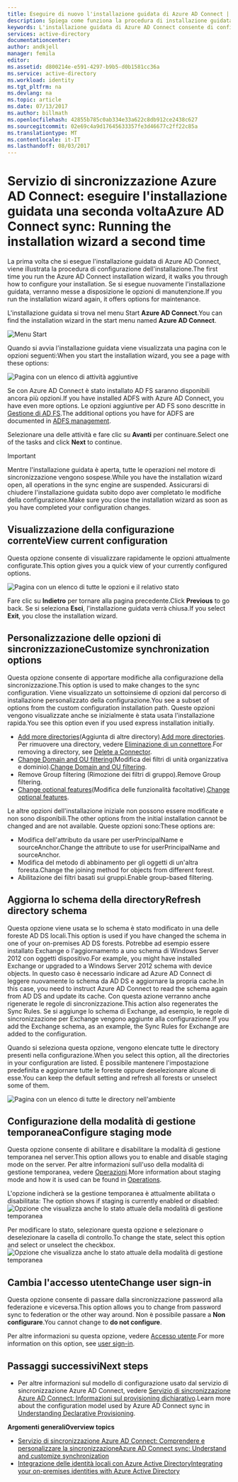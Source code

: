 ```yaml
---
title: Eseguire di nuovo l'installazione guidata di Azure AD Connect | Documentazione Microsoft
description: Spiega come funziona la procedura di installazione guidata la seconda volta che viene eseguita.
keywords: L'installazione guidata di Azure AD Connect consente di configurare le impostazioni di manutenzione quando viene eseguita la seconda volta
services: active-directory
documentationcenter: 
author: andkjell
manager: femila
editor: 
ms.assetid: d800214e-e591-4297-b9b5-d0b1581cc36a
ms.service: active-directory
ms.workload: identity
ms.tgt_pltfrm: na
ms.devlang: na
ms.topic: article
ms.date: 07/13/2017
ms.author: billmath
ms.openlocfilehash: 42855b785c0ab334e33a622c8db912ce2438c627
ms.sourcegitcommit: 02e69c4a9d17645633357fe3d46677c2ff22c85a
ms.translationtype: MT
ms.contentlocale: it-IT
ms.lasthandoff: 08/03/2017
---
```

# <a name="azure-ad-connect-sync-running-the-installation-wizard-a-second-time"></a><span data-ttu-id="9cc35-104">Servizio di sincronizzazione Azure AD Connect: eseguire l'installazione guidata una seconda volta</span><span class="sxs-lookup"><span data-stu-id="9cc35-104">Azure AD Connect sync: Running the installation wizard a second time</span></span>
<span data-ttu-id="9cc35-105">La prima volta che si esegue l'installazione guidata di Azure AD Connect, viene illustrata la procedura di configurazione dell'installazione.</span><span class="sxs-lookup"><span data-stu-id="9cc35-105">The first time you run the Azure AD Connect installation wizard, it walks you through how to configure your installation.</span></span> <span data-ttu-id="9cc35-106">Se si esegue nuovamente l'installazione guidata, verranno messe a disposizione le opzioni di manutenzione.</span><span class="sxs-lookup"><span data-stu-id="9cc35-106">If you run the installation wizard again, it offers options for maintenance.</span></span>

<span data-ttu-id="9cc35-107">L'installazione guidata si trova nel menu Start **Azure AD Connect**.</span><span class="sxs-lookup"><span data-stu-id="9cc35-107">You can find the installation wizard in the start menu named **Azure AD Connect**.</span></span>

![Menu Start](./media/active-directory-aadconnectsync-installation-wizard/startmenu.png)

<span data-ttu-id="9cc35-109">Quando si avvia l'installazione guidata viene visualizzata una pagina con le opzioni seguenti:</span><span class="sxs-lookup"><span data-stu-id="9cc35-109">When you start the installation wizard, you see a page with these options:</span></span>

![Pagina con un elenco di attività aggiuntive](./media/active-directory-aadconnectsync-installation-wizard/additionaltasks.png)

<span data-ttu-id="9cc35-111">Se con Azure AD Connect è stato installato AD FS saranno disponibili ancora più opzioni.</span><span class="sxs-lookup"><span data-stu-id="9cc35-111">If you have installed ADFS with Azure AD Connect, you have even more options.</span></span> <span data-ttu-id="9cc35-112">Le opzioni aggiuntive per AD FS sono descritte in [Gestione di AD FS](active-directory-aadconnect-federation-management.md#manage-ad-fs).</span><span class="sxs-lookup"><span data-stu-id="9cc35-112">The additional options you have for ADFS are documented in [ADFS management](active-directory-aadconnect-federation-management.md#manage-ad-fs).</span></span>

<span data-ttu-id="9cc35-113">Selezionare una delle attività e fare clic su **Avanti** per continuare.</span><span class="sxs-lookup"><span data-stu-id="9cc35-113">Select one of the tasks and click **Next** to continue.</span></span>

> [!IMPORTANT]
> <span data-ttu-id="9cc35-114">Mentre l'installazione guidata è aperta, tutte le operazioni nel motore di sincronizzazione vengono sospese.</span><span class="sxs-lookup"><span data-stu-id="9cc35-114">While you have the installation wizard open, all operations in the sync engine are suspended.</span></span> <span data-ttu-id="9cc35-115">Assicurarsi di chiudere l'installazione guidata subito dopo aver completato le modifiche della configurazione.</span><span class="sxs-lookup"><span data-stu-id="9cc35-115">Make sure you close the installation wizard as soon as you have completed your configuration changes.</span></span>
>
>

## <a name="view-current-configuration"></a><span data-ttu-id="9cc35-116">Visualizzazione della configurazione corrente</span><span class="sxs-lookup"><span data-stu-id="9cc35-116">View current configuration</span></span>
<span data-ttu-id="9cc35-117">Questa opzione consente di visualizzare rapidamente le opzioni attualmente configurate.</span><span class="sxs-lookup"><span data-stu-id="9cc35-117">This option gives you a quick view of your currently configured options.</span></span>

![Pagina con un elenco di tutte le opzioni e il relativo stato](./media/active-directory-aadconnectsync-installation-wizard/viewconfig.png)

<span data-ttu-id="9cc35-119">Fare clic su **Indietro** per tornare alla pagina precedente.</span><span class="sxs-lookup"><span data-stu-id="9cc35-119">Click **Previous** to go back.</span></span> <span data-ttu-id="9cc35-120">Se si seleziona **Esci**, l'installazione guidata verrà chiusa.</span><span class="sxs-lookup"><span data-stu-id="9cc35-120">If you select **Exit**, you close the installation wizard.</span></span>

## <a name="customize-synchronization-options"></a><span data-ttu-id="9cc35-121">Personalizzazione delle opzioni di sincronizzazione</span><span class="sxs-lookup"><span data-stu-id="9cc35-121">Customize synchronization options</span></span>
<span data-ttu-id="9cc35-122">Questa opzione consente di apportare modifiche alla configurazione della sincronizzazione.</span><span class="sxs-lookup"><span data-stu-id="9cc35-122">This option is used to make changes to the sync configuration.</span></span> <span data-ttu-id="9cc35-123">Viene visualizzato un sottoinsieme di opzioni dal percorso di installazione personalizzato della configurazione.</span><span class="sxs-lookup"><span data-stu-id="9cc35-123">You see a subset of options from the custom configuration installation path.</span></span> <span data-ttu-id="9cc35-124">Queste opzioni vengono visualizzate anche se inizialmente è stata usata l'installazione rapida.</span><span class="sxs-lookup"><span data-stu-id="9cc35-124">You see this option even if you used express installation initially.</span></span>

* <span data-ttu-id="9cc35-125">[Add more directories](active-directory-aadconnect-get-started-custom.md#connect-your-directories)(Aggiunta di altre directory).</span><span class="sxs-lookup"><span data-stu-id="9cc35-125">[Add more directories](active-directory-aadconnect-get-started-custom.md#connect-your-directories).</span></span> <span data-ttu-id="9cc35-126">Per rimuovere una directory, vedere [Eliminazione di un connettore](active-directory-aadconnectsync-service-manager-ui-connectors.md#delete).</span><span class="sxs-lookup"><span data-stu-id="9cc35-126">For removing a directory, see [Delete a Connector](active-directory-aadconnectsync-service-manager-ui-connectors.md#delete).</span></span>
* <span data-ttu-id="9cc35-127">[Change Domain and OU filtering](active-directory-aadconnect-get-started-custom.md#domain-and-ou-filtering)(Modifica dei filtri di unità organizzativa e dominio).</span><span class="sxs-lookup"><span data-stu-id="9cc35-127">[Change Domain and OU filtering](active-directory-aadconnect-get-started-custom.md#domain-and-ou-filtering).</span></span>
* <span data-ttu-id="9cc35-128">Remove Group filtering (Rimozione dei filtri di gruppo).</span><span class="sxs-lookup"><span data-stu-id="9cc35-128">Remove Group filtering.</span></span>
* <span data-ttu-id="9cc35-129">[Change optional features](active-directory-aadconnect-get-started-custom.md#optional-features)(Modifica delle funzionalità facoltative).</span><span class="sxs-lookup"><span data-stu-id="9cc35-129">[Change optional features](active-directory-aadconnect-get-started-custom.md#optional-features).</span></span>

<span data-ttu-id="9cc35-130">Le altre opzioni dell'installazione iniziale non possono essere modificate e non sono disponibili.</span><span class="sxs-lookup"><span data-stu-id="9cc35-130">The other options from the initial installation cannot be changed and are not available.</span></span> <span data-ttu-id="9cc35-131">Queste opzioni sono:</span><span class="sxs-lookup"><span data-stu-id="9cc35-131">These options are:</span></span>

* <span data-ttu-id="9cc35-132">Modifica dell'attributo da usare per userPrincipalName e sourceAnchor.</span><span class="sxs-lookup"><span data-stu-id="9cc35-132">Change the attribute to use for userPrincipalName and sourceAnchor.</span></span>
* <span data-ttu-id="9cc35-133">Modifica del metodo di abbinamento per gli oggetti di un'altra foresta.</span><span class="sxs-lookup"><span data-stu-id="9cc35-133">Change the joining method for objects from different forest.</span></span>
* <span data-ttu-id="9cc35-134">Abilitazione dei filtri basati sui gruppi.</span><span class="sxs-lookup"><span data-stu-id="9cc35-134">Enable group-based filtering.</span></span>

## <a name="refresh-directory-schema"></a><span data-ttu-id="9cc35-135">Aggiorna lo schema della directory</span><span class="sxs-lookup"><span data-stu-id="9cc35-135">Refresh directory schema</span></span>
<span data-ttu-id="9cc35-136">Questa opzione viene usata se lo schema è stato modificato in una delle foreste AD DS locali.</span><span class="sxs-lookup"><span data-stu-id="9cc35-136">This option is used if you have changed the schema in one of your on-premises AD DS forests.</span></span> <span data-ttu-id="9cc35-137">Potrebbe ad esempio essere installato Exchange o l'aggiornamento a uno schema di Windows Server 2012 con oggetti dispositivo.</span><span class="sxs-lookup"><span data-stu-id="9cc35-137">For example, you might have installed Exchange or upgraded to a Windows Server 2012 schema with device objects.</span></span> <span data-ttu-id="9cc35-138">In questo caso è necessario indicare ad Azure AD Connect di leggere nuovamente lo schema da AD DS e aggiornare la propria cache.</span><span class="sxs-lookup"><span data-stu-id="9cc35-138">In this case, you need to instruct Azure AD Connect to read the schema again from AD DS and update its cache.</span></span> <span data-ttu-id="9cc35-139">Con questa azione verranno anche rigenerate le regole di sincronizzazione.</span><span class="sxs-lookup"><span data-stu-id="9cc35-139">This action also regenerates the Sync Rules.</span></span> <span data-ttu-id="9cc35-140">Se si aggiunge lo schema di Exchange, ad esempio, le regole di sincronizzazione per Exchange vengono aggiunte alla configurazione.</span><span class="sxs-lookup"><span data-stu-id="9cc35-140">If you add the Exchange schema, as an example, the Sync Rules for Exchange are added to the configuration.</span></span>

<span data-ttu-id="9cc35-141">Quando si seleziona questa opzione, vengono elencate tutte le directory presenti nella configurazione.</span><span class="sxs-lookup"><span data-stu-id="9cc35-141">When you select this option, all the directories in your configuration are listed.</span></span> <span data-ttu-id="9cc35-142">È possibile mantenere l'impostazione predefinita e aggiornare tutte le foreste oppure deselezionare alcune di esse.</span><span class="sxs-lookup"><span data-stu-id="9cc35-142">You can keep the default setting and refresh all forests or unselect some of them.</span></span>

![Pagina con un elenco di tutte le directory nell'ambiente](./media/active-directory-aadconnectsync-installation-wizard/refreshschema.png)

## <a name="configure-staging-mode"></a><span data-ttu-id="9cc35-144">Configurazione della modalità di gestione temporanea</span><span class="sxs-lookup"><span data-stu-id="9cc35-144">Configure staging mode</span></span>
<span data-ttu-id="9cc35-145">Questa opzione consente di abilitare e disabilitare la modalità di gestione temporanea nel server.</span><span class="sxs-lookup"><span data-stu-id="9cc35-145">This option allows you to enable and disable staging mode on the server.</span></span> <span data-ttu-id="9cc35-146">Per altre informazioni sull'uso della modalità di gestione temporanea, vedere [Operazioni](active-directory-aadconnectsync-operations.md#staging-mode).</span><span class="sxs-lookup"><span data-stu-id="9cc35-146">More information about staging mode and how it is used can be found in [Operations](active-directory-aadconnectsync-operations.md#staging-mode).</span></span>

<span data-ttu-id="9cc35-147">L'opzione indicherà se la gestione temporanea è attualmente abilitata o disabilitata: </span><span class="sxs-lookup"><span data-stu-id="9cc35-147">The option shows if staging is currently enabled or disabled:</span></span>  
![Opzione che visualizza anche lo stato attuale della modalità di gestione temporanea](./media/active-directory-aadconnectsync-installation-wizard/stagingmodecurrentstate.png)

<span data-ttu-id="9cc35-149">Per modificare lo stato, selezionare questa opzione e selezionare o deselezionare la casella di controllo.</span><span class="sxs-lookup"><span data-stu-id="9cc35-149">To change the state, select this option and select or unselect the checkbox.</span></span>  
![Opzione che visualizza anche lo stato attuale della modalità di gestione temporanea](./media/active-directory-aadconnectsync-installation-wizard/stagingmodeenable.png)

## <a name="change-user-sign-in"></a><span data-ttu-id="9cc35-151">Cambia l'accesso utente</span><span class="sxs-lookup"><span data-stu-id="9cc35-151">Change user sign-in</span></span>
<span data-ttu-id="9cc35-152">Questa opzione consente di passare dalla sincronizzazione password alla federazione e viceversa.</span><span class="sxs-lookup"><span data-stu-id="9cc35-152">This option allows you to change from password sync to federation or the other way around.</span></span> <span data-ttu-id="9cc35-153">Non è possibile passare a **Non configurare**.</span><span class="sxs-lookup"><span data-stu-id="9cc35-153">You cannot change to **do not configure**.</span></span>

<span data-ttu-id="9cc35-154">Per altre informazioni su questa opzione, vedere [Accesso utente](active-directory-aadconnect-user-signin.md#changing-the-user-sign-in-method).</span><span class="sxs-lookup"><span data-stu-id="9cc35-154">For more information on this option, see [user sign-in](active-directory-aadconnect-user-signin.md#changing-the-user-sign-in-method).</span></span>

## <a name="next-steps"></a><span data-ttu-id="9cc35-155">Passaggi successivi</span><span class="sxs-lookup"><span data-stu-id="9cc35-155">Next steps</span></span>
* <span data-ttu-id="9cc35-156">Per altre informazioni sul modello di configurazione usato dal servizio di sincronizzazione Azure AD Connect, vedere [Servizio di sincronizzazione Azure AD Connect: Informazioni sul provisioning dichiarativo](active-directory-aadconnectsync-understanding-declarative-provisioning.md).</span><span class="sxs-lookup"><span data-stu-id="9cc35-156">Learn more about the configuration model used by Azure AD Connect sync in [Understanding Declarative Provisioning](active-directory-aadconnectsync-understanding-declarative-provisioning.md).</span></span>

<span data-ttu-id="9cc35-157">**Argomenti generali**</span><span class="sxs-lookup"><span data-stu-id="9cc35-157">**Overview topics**</span></span>

* [<span data-ttu-id="9cc35-158">Servizio di sincronizzazione Azure AD Connect: Comprendere e personalizzare la sincronizzazione</span><span class="sxs-lookup"><span data-stu-id="9cc35-158">Azure AD Connect sync: Understand and customize synchronization</span></span>](active-directory-aadconnectsync-whatis.md)
* [<span data-ttu-id="9cc35-159">Integrazione delle identità locali con Azure Active Directory</span><span class="sxs-lookup"><span data-stu-id="9cc35-159">Integrating your on-premises identities with Azure Active Directory</span></span>](active-directory-aadconnect.md)
